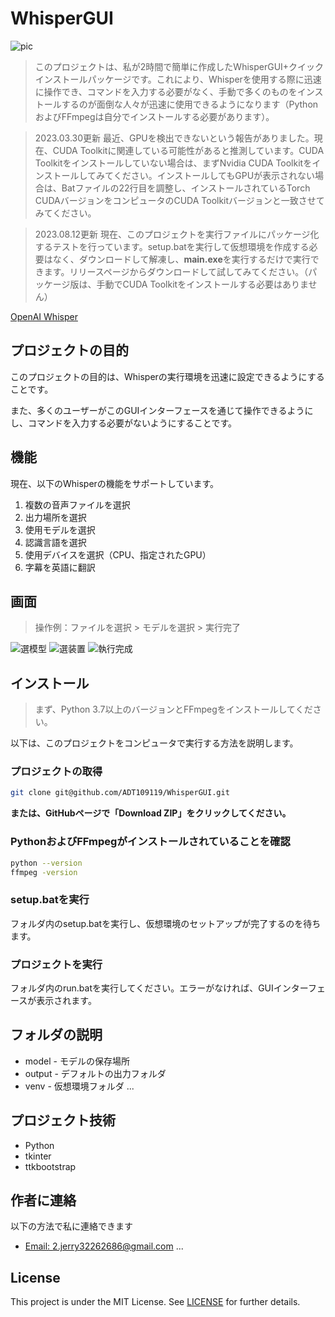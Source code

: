 # WhisperGUI

![pic](https://user-images.githubusercontent.com/106337749/221340883-4b437d03-97fc-42ee-821e-dd04096323fe.png)

> このプロジェクトは、私が2時間で簡単に作成したWhisperGUI+クイックインストールパッケージです。これにより、Whisperを使用する際に迅速に操作でき、コマンドを入力する必要がなく、手動で多くのものをインストールするのが面倒な人々が迅速に使用できるようになります（PythonおよびFFmpegは自分でインストールする必要があります）。

> 2023.03.30更新 最近、GPUを検出できないという報告がありました。現在、CUDA Toolkitに関連している可能性があると推測しています。CUDA Toolkitをインストールしていない場合は、まずNvidia CUDA Toolkitをインストールしてみてください。インストールしてもGPUが表示されない場合は、Batファイルの22行目を調整し、インストールされているTorch CUDAバージョンをコンピュータのCUDA Toolkitバージョンと一致させてみてください。

> 2023.08.12更新 現在、このプロジェクトを実行ファイルにパッケージ化するテストを行っています。setup.batを実行して仮想環境を作成する必要はなく、ダウンロードして解凍し、**main.exe**を実行するだけで実行できます。リリースページからダウンロードして試してみてください。（パッケージ版は、手動でCUDA Toolkitをインストールする必要はありません）

[OpenAI Whisper](https://github.com/openai/whisper)

## プロジェクトの目的

このプロジェクトの目的は、Whisperの実行環境を迅速に設定できるようにすることです。

また、多くのユーザーがこのGUIインターフェースを通じて操作できるようにし、コマンドを入力する必要がないようにすることです。

## 機能

現在、以下のWhisperの機能をサポートしています。
1. 複数の音声ファイルを選択
1. 出力場所を選択
1. 使用モデルを選択
1. 認識言語を選択
1. 使用デバイスを選択（CPU、指定されたGPU）
1. 字幕を英語に翻訳

## 画面

> 操作例：ファイルを選択 > モデルを選択 > 実行完了

![選模型](https://user-images.githubusercontent.com/106337749/218459288-0fd24ee4-4ed6-49c9-a3f4-1fd97976a89d.png)
![選装置](https://user-images.githubusercontent.com/106337749/218459323-faaf2d8d-0a68-4bfc-a6e3-62e45b94ad0f.png)
![執行完成](https://user-images.githubusercontent.com/106337749/218460468-a801fe68-0f01-479d-a4bd-4f04eea1af41.png)

## インストール

> まず、Python 3.7以上のバージョンとFFmpegをインストールしてください。

以下は、このプロジェクトをコンピュータで実行する方法を説明します。

### プロジェクトの取得

```bash
git clone git@github.com/ADT109119/WhisperGUI.git
```

**または、GitHubページで「Download ZIP」をクリックしてください。**

### PythonおよびFFmpegがインストールされていることを確認

```bash
python --version
ffmpeg -version
```

### setup.batを実行

フォルダ内のsetup.batを実行し、仮想環境のセットアップが完了するのを待ちます。

### プロジェクトを実行

フォルダ内のrun.batを実行してください。エラーがなければ、GUIインターフェースが表示されます。

## フォルダの説明

- model - モデルの保存場所
- output - デフォルトの出力フォルダ
- venv - 仮想環境フォルダ
...

## プロジェクト技術

- Python
- tkinter
- ttkbootstrap

## 作者に連絡

以下の方法で私に連絡できます

- [Email: 2.jerry32262686@gmail.com](mailto:2.jerry32262686@gmail.com)
...

## License
This project is under the MIT License. See [LICENSE](https://github.com/ADT109119/WhisperGUI/blob/main/LICENSE) for further details.
